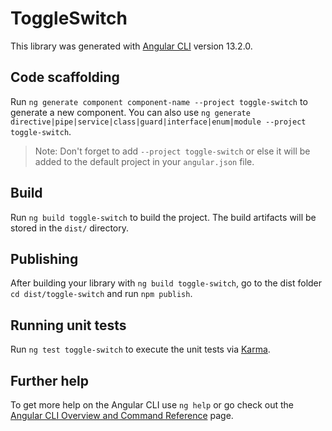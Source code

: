# ToggleSwitch

This library was generated with [Angular CLI](https://github.com/angular/angular-cli) version 13.2.0.

## Code scaffolding

Run `ng generate component component-name --project toggle-switch` to generate a new component. You can also use `ng generate directive|pipe|service|class|guard|interface|enum|module --project toggle-switch`.
> Note: Don't forget to add `--project toggle-switch` or else it will be added to the default project in your `angular.json` file. 

## Build

Run `ng build toggle-switch` to build the project. The build artifacts will be stored in the `dist/` directory.

## Publishing

After building your library with `ng build toggle-switch`, go to the dist folder `cd dist/toggle-switch` and run `npm publish`.

## Running unit tests

Run `ng test toggle-switch` to execute the unit tests via [Karma](https://karma-runner.github.io).

## Further help

To get more help on the Angular CLI use `ng help` or go check out the [Angular CLI Overview and Command Reference](https://angular.io/cli) page.
